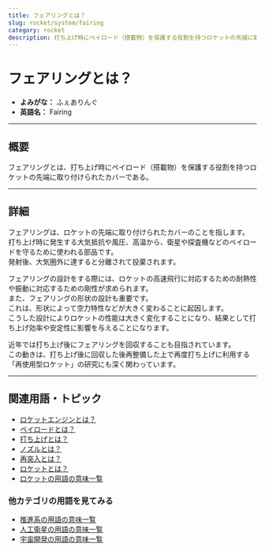 ```yaml
---
title: フェアリングとは？
slug: rocket/system/fairing
category: rocket
description: 打ち上げ時にペイロード（搭載物）を保護する役割を持つロケットの先端に取り付けられたカバーであるであるフェアリングの意味・定義・内容について解説します．
---
```


# フェアリングとは？

- **よみがな：** ふぇありんぐ  
- **英語名：** Fairing  

---

## 概要

フェアリングとは、打ち上げ時にペイロード（搭載物）を保護する役割を持つロケットの先端に取り付けられたカバーである。  

---

## 詳細

フェアリングは、ロケットの先端に取り付けられたカバーのことを指します。  
打ち上げ時に発生する大気抵抗や風圧、高温から、衛星や探査機などのペイロードを守るために使われる部品です。  
発射後、大気圏外に達すると分離されて投棄されます。  

フェアリングの設計をする際には、ロケットの高速飛行に対応するための耐熱性や振動に対応するための剛性が求められます。  
また、フェアリングの形状の設計も重要です。  
これは、形状によって空力特性などが大きく変わることに起因します。  
こうした設計によりロケットの性能は大きく変化することになり、結果として打ち上げ効率や安定性に影響を与えることになります。  

近年では打ち上げ後にフェアリングを回収することも目指されています。  
この動きは、打ち上げ後に回収した後再整備した上で再度打ち上げに利用する「再使用型ロケット」の研究にも深く関わっています。  

---

## 関連用語・トピック

- [ロケットエンジンとは？](/rocket/propulsion/rocket-engine)
- [ペイロードとは？](/rocket/system/payload)
- [打ち上げとは？](/rocket/launch/launch)
- [ノズルとは？](/rocket/propulsion/system/nozzle)
- [再突入とは？](/explorer/technology/reentry)
- [ロケットとは？](/rocket/rocket)
- [ロケットの用語の意味一覧](/category/rocket)

### 他カテゴリの用語を見てみる
- [推進系の用語の意味一覧](/category/propulsion)
- [人工衛星の用語の意味一覧](/category/satellite)
- [宇宙開発の用語の意味一覧](/category/glossary)
